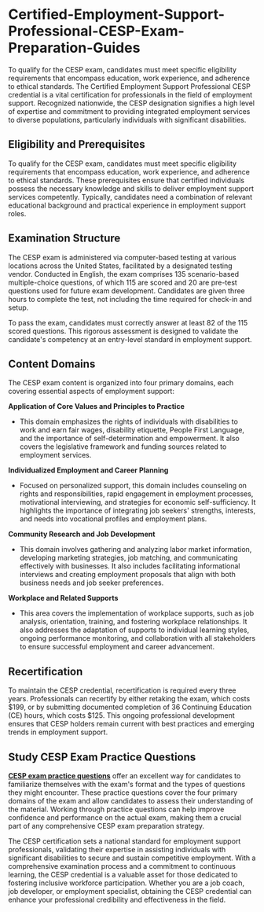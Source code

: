 # Certified-Employment-Support-Professional-CESP-Exam-Preparation-Guides
To qualify for the CESP exam, candidates must meet specific eligibility requirements that encompass education, work experience, and adherence to ethical standards. 
The Certified Employment Support Professional CESP credential is a vital certification for professionals in the field of employment support. Recognized nationwide, the CESP designation signifies a high level of expertise and commitment to providing integrated employment services to diverse populations, particularly individuals with significant disabilities.

## Eligibility and Prerequisites

To qualify for the CESP exam, candidates must meet specific eligibility requirements that encompass education, work experience, and adherence to ethical standards. These prerequisites ensure that certified individuals possess the necessary knowledge and skills to deliver employment support services competently. Typically, candidates need a combination of relevant educational background and practical experience in employment support roles.

## Examination Structure

The CESP exam is administered via computer-based testing at various locations across the United States, facilitated by a designated testing vendor. Conducted in English, the exam comprises 135 scenario-based multiple-choice questions, of which 115 are scored and 20 are pre-test questions used for future exam development. Candidates are given three hours to complete the test, not including the time required for check-in and setup.

To pass the exam, candidates must correctly answer at least 82 of the 115 scored questions. This rigorous assessment is designed to validate the candidate's competency at an entry-level standard in employment support.

## Content Domains

The CESP exam content is organized into four primary domains, each covering essential aspects of employment support:

**Application of Core Values and Principles to Practice**

- This domain emphasizes the rights of individuals with disabilities to work and earn fair wages, disability etiquette, People First Language, and the importance of self-determination and empowerment. It also covers the legislative framework and funding sources related to employment services.

**Individualized Employment and Career Planning**

- Focused on personalized support, this domain includes counseling on rights and responsibilities, rapid engagement in employment processes, motivational interviewing, and strategies for economic self-sufficiency. It highlights the importance of integrating job seekers' strengths, interests, and needs into vocational profiles and employment plans.

**Community Research and Job Development**

- This domain involves gathering and analyzing labor market information, developing marketing strategies, job matching, and communicating effectively with businesses. It also includes facilitating informational interviews and creating employment proposals that align with both business needs and job seeker preferences.

**Workplace and Related Supports**

- This area covers the implementation of workplace supports, such as job analysis, orientation, training, and fostering workplace relationships. It also addresses the adaptation of supports to individual learning styles, ongoing performance monitoring, and collaboration with all stakeholders to ensure successful employment and career advancement.

## Recertification

To maintain the CESP credential, recertification is required every three years. Professionals can recertify by either retaking the exam, which costs $199, or by submitting documented completion of 36 Continuing Education (CE) hours, which costs $125. This ongoing professional development ensures that CESP holders remain current with best practices and emerging trends in employment support.

## **Study CESP Exam Practice Questions**

**[CESP exam practice questions](https://www.dumpsinfo.com/exam/cesp/)** offer an excellent way for candidates to familiarize themselves with the exam's format and the types of questions they might encounter. These practice questions cover the four primary domains of the exam and allow candidates to assess their understanding of the material. Working through practice questions can help improve confidence and performance on the actual exam, making them a crucial part of any comprehensive CESP exam preparation strategy.

The CESP certification sets a national standard for employment support professionals, validating their expertise in assisting individuals with significant disabilities to secure and sustain competitive employment. With a comprehensive examination process and a commitment to continuous learning, the CESP credential is a valuable asset for those dedicated to fostering inclusive workforce participation. Whether you are a job coach, job developer, or employment specialist, obtaining the CESP credential can enhance your professional credibility and effectiveness in the field.
